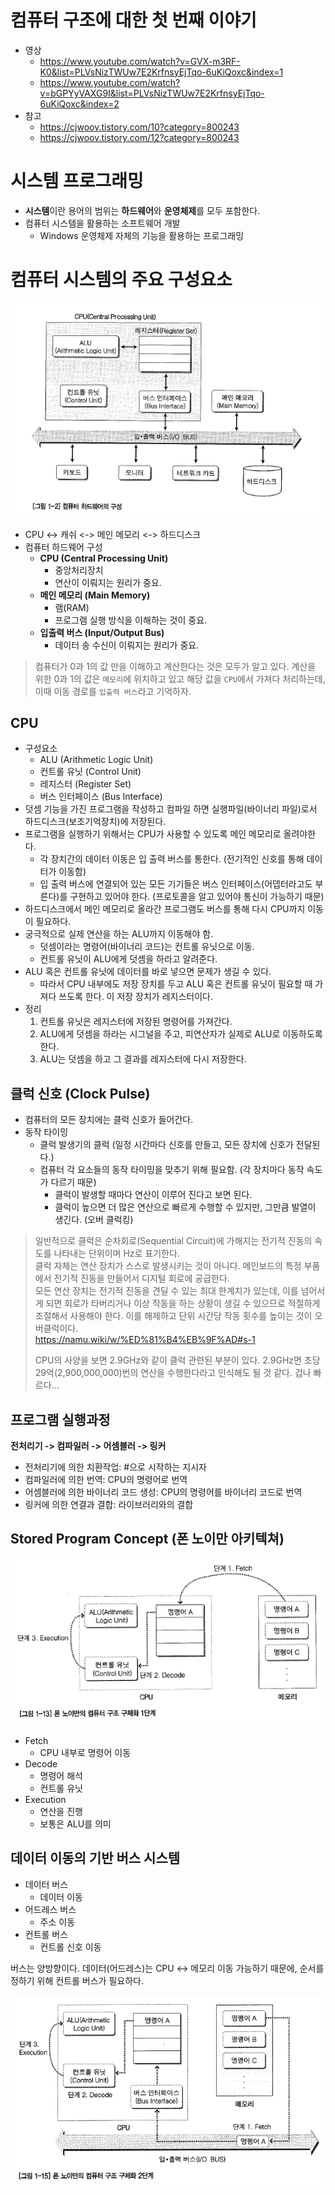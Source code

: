 # 컴퓨터 구조에 대한 첫 번째 이야기
- 영상
    - https://www.youtube.com/watch?v=GVX-m3RF-K0&list=PLVsNizTWUw7E2KrfnsyEjTqo-6uKiQoxc&index=1
    - https://www.youtube.com/watch?v=bGPYyVAXG9I&list=PLVsNizTWUw7E2KrfnsyEjTqo-6uKiQoxc&index=2
- 참고
    - https://cjwoov.tistory.com/10?category=800243
    - https://cjwoov.tistory.com/12?category=800243

# 시스템 프로그래밍
- **시스템**이란 용어의 범위는 **하드웨어**와 **운영체제**를 모두 포함한다.
- 컴퓨터 시스템을 활용하는 소프트웨어 개발
    - Windows 운영체제 자체의 기능을 활용하는 프로그래밍

# 컴퓨터 시스템의 주요 구성요소
![hardward](/computer-architecture/image/1-cpu-clock/hardware.png)
- CPU <-> 캐쉬 <-> 메인 메모리 <-> 하드디스크
- 컴퓨터 하드웨어 구성
    - **CPU (Central Processing Unit)**
        - 중앙처리장치
        - 연산이 이뤄지는 원리가 중요.
    - **메인 메모리 (Main Memory)**
        - 램(RAM)
        - 프로그램 실행 방식을 이해하는 것이 중요.
    - **입출력 버스 (Input/Output Bus)**
        - 데이터 송 수신이 이뤄지는 원리가 중요.
> 컴퓨터가 0과 1의 값 만을 이해하고 계산한다는 것은 모두가 알고 있다. 계산을 위한 0과 1의 값은 `메모리`에 위치하고 있고 해당 값을 `CPU`에서 가져다 처리하는데, 이때 이동 경로를 `입출력 버스`라고 기억하자.

## CPU
- 구성요소
    - ALU (Arithmetic Logic Unit)
    - 컨트롤 유닛 (Control Unit)
    - 레지스터 (Register Set)
    - 버스 인터페이스 (Bus Interface)
- 덧셈 기능을 가진 프로그램을 작성하고 컴파일 하면 실행파일(바이너리 파일)로서 하드디스크(보조기억장치)에 저장된다.
- 프로그램을 실행하기 위해서는 CPU가 사용할 수 있도록 메인 메모리로 올려야한다.
    - 각 장치간의 데이터 이동은 입 출력 버스를 통한다. (전기적인 신호를 통해 데이터가 이동함)
    - 입 출력 버스에 연결되어 있는 모든 기기들은 버스 인터페이스(어뎁터라고도 부른다)를 구현하고 있어야 한다. (프로토콜을 알고 있어야 통신이 가능하기 때문)
- 하드디스크에서 메인 메모리로 올라간 프로그램도 버스를 통해 다시 CPU까지 이동이 필요하다.
- 궁극적으로 실제 연산을 하는 ALU까지 이동해야 함.
    - 덧셈이라는 명령어(바이너리 코드)는 컨트롤 유닛으로 이동.
    - 컨트롤 유닛이 ALU에게 덧셈을 하라고 알려준다.
- ALU 혹은 컨트롤 유닛에 데이터를 바로 넣으면 문제가 생길 수 있다.
    - 따라서 CPU 내부에도 저장 장치를 두고 ALU 혹은 컨트롤 유닛이 필요할 때 가져다 쓰도록 한다. 이 저장 장치가 레지스터이다.
- 정리
    1. 컨트롤 유닛은 레지스터에 저장된 명령어를 가져간다.
    2. ALU에게 덧셈을 하라는 시그널을 주고, 피연산자가 실제로 ALU로 이동하도록 한다.
    3. ALU는 덧셈을 하고 그 결과를 레지스터에 다시 저장한다.

## 클럭 신호 (Clock Pulse)
- 컴퓨터의 모든 장치에는 클럭 신호가 들어간다.
- 동작 타이밍
    - 클럭 발생기의 클럭 (일정 시간마다 신호를 만들고, 모든 장치에 신호가 전달된다.)
    - 컴퓨터 각 요소들의 동작 타이밍을 맞추기 위해 필요함. (각 장치마다 동작 속도가 다르기 때문)
        - 클럭이 발생할 때마다 연산이 이루어 진다고 보면 된다.
        - 클럭이 높으면 더 많은 연산으로 빠르게 수행할 수 있지만, 그만큼 발열이 생긴다. (오버 클럭킹)

> 일반적으로 클럭은 순차회로(Sequential Circuit)에 가해지는 전기적 진동의 속도를 나타내는 단위이며 Hz로 표기한다.  
> 클럭 자체는 연산 장치가 스스로 발생시키는 것이 아니다. 메인보드의 특정 부품에서 전기적 진동을 만들어서 디지털 회로에 공급한다.  
> 모든 연산 장치는 전기적 진동을 견딜 수 있는 최대 한계치가 있는데, 이를 넘어서게 되면 회로가 타버리거나 이상 작동을 하는 상황이 생길 수 있으므로 적절하게 조절해서 사용해야 한다. 이를 해제하고 단위 시간당 작동 횟수를 높이는 것이 오버클럭이다.  
> https://namu.wiki/w/%ED%81%B4%EB%9F%AD#s-1
>
> CPU의 사양을 보면 2.9GHz와 같이 클럭 관련된 부분이 있다. 2.9GHz면 초당 29억(2,900,000,000)번의 연산을 수행한다라고 인식해도 될 것 같다. 겁나 빠르다...

## 프로그램 실행과정
**전처리기 -> 컴파일러 -> 어셈블러 -> 링커**
- 전처리기에 의한 치환작업: #으로 시작하는 지시자
- 컴파일러에 의한 번역: CPU의 명령어로 번역
- 어셈블러에 의한 바이너리 코드 생성: CPU의 명령어를 바이너리 코드로 번역
- 링커에 의한 연결과 결합: 라이브러리와의 결합

## Stored Program Concept (폰 노이만 아키텍쳐)
![hardward](/computer-architecture/image/1-cpu-clock/stored_program_concept.png)
- Fetch
    - CPU 내부로 명령어 이동
- Decode
    - 명령어 해석
    - 컨트롤 유닛
- Execution
    - 연산을 진행
    - 보통은 ALU를 의미

## 데이터 이동의 기반 버스 시스템
- 데이터 버스
    - 데이터 이동
- 어드레스 버스
    - 주소 이동
- 컨트롤 버스
    - 컨트롤 신호 이동

버스는 양방향이다. 데이터(어드레스)는 CPU <-> 메모리 이동 가능하기 때문에, 순서를 정하기 위해 컨트롤 버스가 필요하다.

![conclusion](/computer-architecture/image/1-cpu-clock/conclusion.png)
